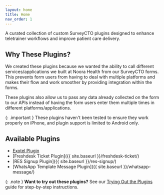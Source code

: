 ```yaml
---
layout: home
title: Home
nav_order: 1
---
```


A curated collection of custom SurveyCTO plugins designed to enhance teletrainer workflows and improve patient care delivery.

## Why These Plugins?

We created these plugins because we wanted the ability to call different services/applications we built at Noora Health from our SurveyCTO forms. This prevents form users from having to deal with multiple platforms and makes their flow and work smoother by providing integration within the forms.

These plugins also allow us to pass any data already collected on the form to our APIs instead of having the form users enter them multiple times in different platforms/applications.

{: .important }
These plugins haven't been tested to ensure they work properly on iPhone, and plugin support is limited to Android only.

## Available Plugins

- [Exotel Plugin](https://noorahealth.github.io/scto-exotel)
- [Freshdesk Ticket Plugin]({{ site.baseurl }}/freshdesk-ticket/)
- [RES Signup Plugin]({{ site.baseurl }}/res-signup/)
- [WhatsApp Template Message Plugin]({{ site.baseurl }}/whatsapp-message/)

{: .note }
**Want to try out these plugins?** See our [Trying Out the Plugins](trying-out-plugins/) guide for step-by-step instructions.
